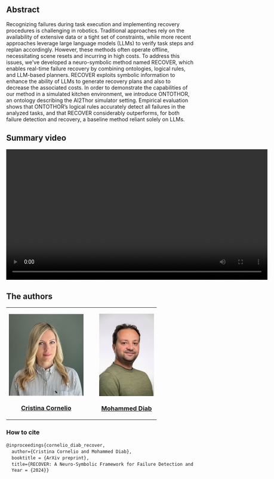 
## Abstract

Recognizing failures during task execution and implementing recovery procedures is challenging in robotics. 
Traditional approaches rely on the availability of extensive data or a tight set of constraints, while more recent approaches leverage large language models (LLMs) to verify task steps and replan accordingly. 
However, these methods often operate offline, necessitating scene resets and incurring in high costs. 
To address this issues, we've developed a neuro-symbolic method named RECOVER, which enables real-time failure recovery by combining ontologies, logical rules, and LLM-based planners.
RECOVER exploits symbolic information to enhance the ability of LLMs to generate recovery plans and also to decrease the associated costs. 
In order to demonstrate the capabilities of our method in a simulated kitchen environment, we introduce ONTOTHOR, an ontology describing the AI2Thor simulator setting. 
Empirical evaluation shows that ONTOTHOR’s logical rules accurately detect all failures in the analyzed tasks, and that RECOVER considerably outperforms, for both failure detection and recovery, a baseline method reliant solely on LLMs.


## Summary video

<p align="center">
  <video width=700 controls>
    <source src="FINAL_VIDEO_RECOVER_compressed.mp4" type="video/mp4">
  </video>
</p>


## The authors

<table>

   <tr>
      <td>
            <p align="center"> <img align="center" width="200" src="figures/CC.JPEG" alt="Cristina Cornelio"/> </p> 
            <h3 align="center" > <a href="https://corneliocristina.github.io"> Cristina Cornelio </a> </h3>
      </td>
      <td>   </td><td>   </td>
      <td> 
            <p align="center">  <img align="center" width="147" src="figures/MD.jpg" alt="Mohammed Diab"/></p> 
            <h3 align="center"> <a href="https://mdiabphd.wixsite.com/mdiab"> Mohammed Diab </a> </h3>
      </td>
   </tr>
</table>

### How to cite

```latex
@inproceedings{cornelio_diab_recover,
  author={Cristina Cornelio and Mohammed Diab},
  booktitle = {ArXiv preprint},
  title={RECOVER: A Neuro-Symbolic Framework for Failure Detection and Recovery},
  Year = {2024}}
```
